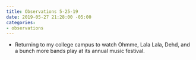 ```yaml
---
title: Observations 5-25-19
date: 2019-05-27 21:28:00 -05:00
categories:
- observations
---
```


- Returning to my college campus to watch Ohmme, Lala Lala, Dehd, and a bunch more bands play at its annual music festival.